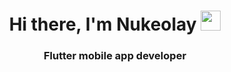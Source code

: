 <h1 align="center">Hi there, I'm Nukeolay
<img src="https://github.com/blackcater/blackcater/raw/main/images/Hi.gif" height="32"/></h1>
<h3 align="center">Flutter mobile app developer</h3>
